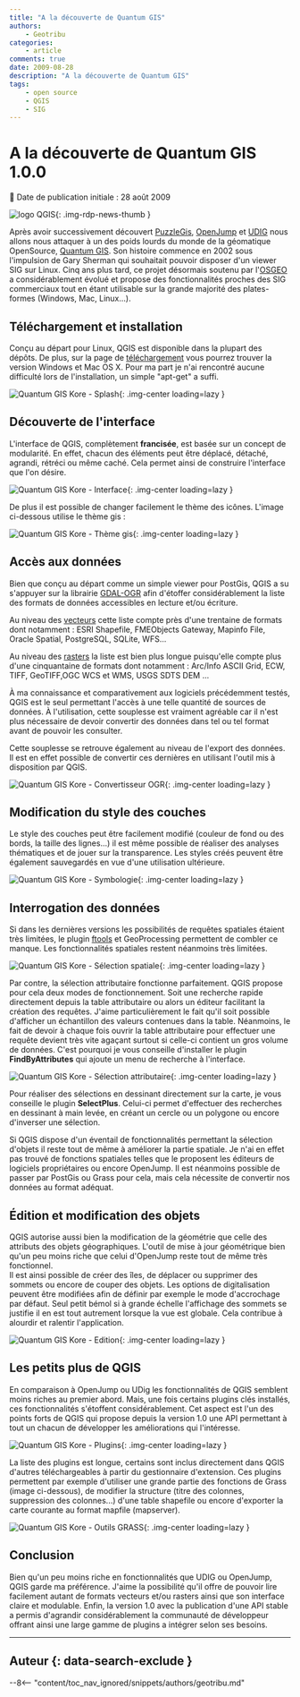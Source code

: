 ```yaml
---
title: "A la découverte de Quantum GIS"
authors:
    - Geotribu
categories:
    - article
comments: true
date: 2009-08-28
description: "A la découverte de Quantum GIS"
tags:
    - open source
    - QGIS
    - SIG
---
```


# A la découverte de Quantum GIS 1.0.0

:calendar: Date de publication initiale : 28 août 2009

![logo QGIS](https://cdn.geotribu.fr/img/logos-icones/logiciels_librairies/qgis.png "logo QGIS"){: .img-rdp-news-thumb }

Après avoir successivement découvert [PuzzleGis](2009-05-24_a-la-decouverte-de-puzzle-gis.md), [OpenJump](2009-05-31_a-la-decouverte-d-openjump.md) et [UDIG](2009-06-07_a-la-decouverte-de-udig.md) nous allons nous attaquer à un des poids lourds du monde de la géomatique OpenSource, [Quantum GIS](https://www.qgis.org/). Son histoire commence en 2002 sous l'impulsion de Gary Sherman qui souhaitait pouvoir disposer d'un viewer SIG sur Linux. Cinq ans plus tard, ce projet désormais soutenu par l'[OSGEO](https://www.osgeo.org/projects/qgis/) a considérablement évolué et propose des fonctionnalités proches des SIG commerciaux tout en étant utilisable sur la grande majorité des plates-formes (Windows, Mac, Linux...).

## Téléchargement et installation

Conçu au départ pour Linux, QGIS est disponible dans la plupart des dépôts. De plus, sur la page de [téléchargement](https://www.qgis.org/en/download/binaries.html) vous pourrez trouver la version Windows et Mac OS X. Pour ma part je n'ai rencontré aucune difficulté lors de l'installation, un simple "apt-get" a suffi.

![Quantum GIS Kore - Splash](https://cdn.geotribu.fr/img/articles-blog-rdp/logiciels/qgis/qgis_logo_kore.jpg "Quantum GIS Kore - Splash"){: .img-center loading=lazy }

## Découverte de l'interface

L'interface de QGIS, complètement **francisée**, est basée sur un concept de modularité. En effet, chacun des éléments peut être déplacé, détaché, agrandi, rétréci ou même caché. Cela permet ainsi de construire l'interface que l'on désire.

![Quantum GIS Kore - Interface](https://cdn.geotribu.fr/img/articles-blog-rdp/logiciels/qgis//qgis_interface.png "Quantum GIS Kore - Interface"){: .img-center loading=lazy }

De plus il est possible de changer facilement le thème des icônes. L'image ci-dessous utilise le thème gis :

![Quantum GIS Kore - Thème gis](https://cdn.geotribu.fr/img/articles-blog-rdp/logiciels/qgis/theme_gis.png "Quantum GIS Kore - Thème gis"){: .img-center loading=lazy }

## Accès aux données

Bien que conçu au départ comme un simple viewer pour PostGis, QGIS a su s'appuyer sur la librairie [GDAL-OGR](http://www.gdal.org/) afin d'étoffer considérablement la liste des formats de données accessibles en lecture et/ou écriture.

Au niveau des [vecteurs](http://www.gdal.org/ogr/ogr_formats.html) cette liste compte près d'une trentaine de formats dont notamment : ESRI Shapefile, FMEObjects Gateway, Mapinfo File, Oracle Spatial, PostgreSQL, SQLite, WFS...

Au niveau des [rasters](http://www.gdal.org/formats_list.html) la liste est bien plus longue puisqu'elle compte plus d'une cinquantaine de formats dont notamment : Arc/Info ASCII Grid, ECW, TIFF, GeoTIFF,OGC WCS et WMS, USGS SDTS DEM ...

À ma connaissance et comparativement aux logiciels précédemment testés, QGIS est le seul permettant l'accès à une telle quantité de sources de données. À l'utilisation, cette souplesse est vraiment agréable car il n'est plus nécessaire de devoir convertir des données dans tel ou tel format avant de pouvoir les consulter.

Cette souplesse se retrouve également au niveau de l'export des données. Il est en effet possible de convertir ces dernières en utilisant l'outil mis à disposition par QGIS.

![Quantum GIS Kore - Convertisseur OGR](https://cdn.geotribu.fr/img/articles-blog-rdp/logiciels/qgis/convertisseur.png "Quantum GIS Kore - Convertisseur OGR"){: .img-center loading=lazy }

## Modification du style des couches

Le style des couches peut être facilement modifié (couleur de fond ou des bords, la taille des lignes...) il est même possible de réaliser des analyses thématiques et de jouer sur la transparence. Les styles créés peuvent être également sauvegardés en vue d'une utilisation ultérieure.

![Quantum GIS Kore - Symbologie](https://cdn.geotribu.fr/img/articles-blog-rdp/logiciels/qgis/style_layer.png "Quantum GIS Kore - Symbologie"){: .img-center loading=lazy }

## Interrogation des données

Si dans les dernières versions les possibilités de requêtes spatiales étaient très limitées, le plugin [ftools](http://www.ftools.ca/) et GeoProcessing permettent de combler ce manque. Les fonctionnalités spatiales restent néanmoins très limitées.

![Quantum GIS Kore - Sélection spatiale](https://cdn.geotribu.fr/img/articles-blog-rdp/logiciels/qgis/select_spatial.png "Quantum GIS Kore - Sélection spatiale"){: .img-center loading=lazy }

Par contre, la sélection attributaire fonctionne parfaitement. QGIS propose pour cela deux modes de fonctionnement. Soit une recherche rapide directement depuis la table attributaire ou alors un éditeur facilitant la création des requêtes. J'aime particulièrement le fait qu'il soit possible d'afficher un échantillon des valeurs contenues dans la table. Néanmoins, le fait de devoir à chaque fois ouvrir la table attributaire pour effectuer une requête devient très vite agaçant surtout si celle-ci contient un gros volume de données. C'est pourquoi je vous conseille d'installer le plugin **FindByAttributes** qui ajoute un menu de recherche à l'interface.

![Quantum GIS Kore - Sélection attributaire](https://cdn.geotribu.fr/img/articles-blog-rdp/logiciels/qgis/select_attr.png "Quantum GIS Kore - Sélection attributaire"){: .img-center loading=lazy }

Pour réaliser des sélections en dessinant directement sur la carte, je vous conseille le plugin **SelectPlus**. Celui-ci permet d'effectuer des recherches en dessinant à main levée, en créant un cercle ou un polygone ou encore d'inverser une sélection.

Si QGIS dispose d'un éventail de fonctionnalités permettant la sélection d'objets il reste tout de même à améliorer la partie spatiale. Je n'ai en effet pas trouvé de fonctions spatiales telles que le proposent les éditeurs de logiciels propriétaires ou encore OpenJump. Il est néanmoins possible de passer par PostGis ou Grass pour cela, mais cela nécessite de convertir nos données au format adéquat.

## Édition et modification des objets

QGIS autorise aussi bien la modification de la géométrie que celle des attributs des objets géographiques. L'outil de mise à jour géométrique bien qu'un peu moins riche que celui d'OpenJump reste tout de même très fonctionnel.  
Il est ainsi possible de créer des îles, de déplacer ou supprimer des sommets ou encore de couper des objets. Les options de digitalisation peuvent être modifiées afin de définir par exemple le mode d'accrochage par défaut. Seul petit bémol si à grande échelle l'affichage des sommets se justifie il en est tout autrement lorsque la vue est globale. Cela contribue à alourdir et ralentir l'application.

![Quantum GIS Kore - Edition](https://cdn.geotribu.fr/img/articles-blog-rdp/logiciels/qgis/edition.png "Quantum GIS Kore - Edition"){: .img-center loading=lazy }

## Les petits plus de QGIS

En comparaison à OpenJump ou UDig les fonctionnalités de QGIS semblent moins riches au premier abord. Mais, une fois certains plugins clés installés, ces fonctionnalités s'étoffent considérablement. Cet aspect est l'un des points forts de QGIS qui propose depuis la version 1.0 une API permettant à tout un chacun de développer les améliorations qui l'intéresse.

![Quantum GIS Kore - Plugins](https://cdn.geotribu.fr/img/articles-blog-rdp/logiciels/qgis/plugin.png "Quantum GIS Kore - Plugins"){: .img-center loading=lazy }

La liste des plugins est longue, certains sont inclus directement dans QGIS d'autres téléchargeables à partir du gestionnaire d'extension. Ces plugins permettent par exemple d'utiliser une grande partie des fonctions de Grass (image ci-dessous), de modifier la structure (titre des colonnes, suppression des colonnes...) d'une table shapefile ou encore d'exporter la carte courante au format mapfile (mapserver).

![Quantum GIS Kore - Outils GRASS](https://cdn.geotribu.fr/img/articles-blog-rdp/logiciels/qgis/grass_0.png "Quantum GIS Kore - Outils GRASS"){: .img-center loading=lazy }

## Conclusion

Bien qu'un peu moins riche en fonctionnalités que UDIG ou OpenJump, QGIS garde ma préférence. J'aime la possibilité qu'il offre de pouvoir lire facilement autant de formats vecteurs et/ou rasters ainsi que son interface claire et modulable. Enfin, la version 1.0 avec la publication d'une API stable a permis d'agrandir considérablement la communauté de développeur offrant ainsi une large gamme de plugins a intégrer selon ses besoins.

----

## Auteur {: data-search-exclude }

--8<-- "content/toc_nav_ignored/snippets/authors/geotribu.md"
